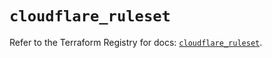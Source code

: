 # `cloudflare_ruleset`

Refer to the Terraform Registry for docs: [`cloudflare_ruleset`](https://registry.terraform.io/providers/cloudflare/cloudflare/4.3.0/docs/resources/ruleset).
